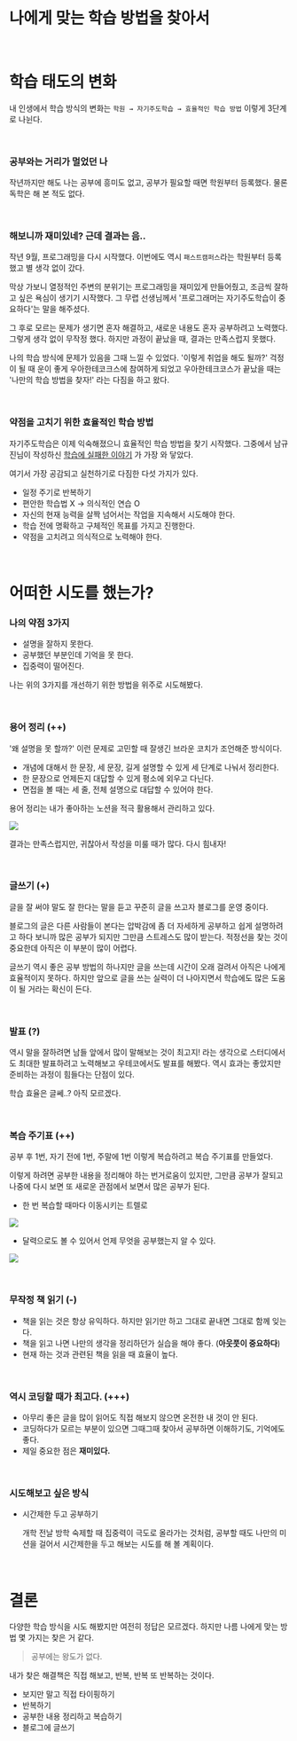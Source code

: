 # 나에게 맞는 학습 방법을 찾아서

<br>

# 학습 태도의 변화

내 인생에서 학습 방식의 변화는 `학원 → 자기주도학습 → 효율적인 학습 방법` 이렇게 3단계로 나뉜다.

<br>

### 공부와는 거리가 멀었던 나

작년까지만 해도 나는 공부에 흥미도 없고, 공부가 필요할 때면 학원부터 등록했다. 물론 독학은 해 본 적도 없다. 

<br>

### 해보니까 재미있네? 근데 결과는 음..

작년 9월, 프로그래밍을 다시 시작했다. 이번에도 역시 `패스트캠퍼스`라는 학원부터 등록했고 별 생각 없이 갔다. 

막상 가보니 열정적인 주변의 분위기는 프로그래밍을 재미있게 만들어줬고, 조금씩 잘하고 싶은 욕심이 생기기 시작했다. 그 무렵 선생님께서 '프로그래머는 자기주도학습이 중요하다'는 말을 해주셨다.  

그 후로 모르는 문제가 생기면 혼자 해결하고, 새로운 내용도 혼자 공부하려고 노력했다. 그렇게 생각 없이 무작정 했다. 하지만 과정이 끝났을 때, 결과는 만족스럽지 못했다. 

나의 학습 방식에 문제가 있음을 그때 느낄 수 있었다. '이렇게 취업을 해도 될까?' 걱정이 될 때 운이 좋게 우아한테코크스에 참여하게 되었고 우아한테크코스가 끝났을 때는 '나만의 학습 방법을 찾자!' 라는 다짐을 하고 왔다.

<br>

### 약점을 고치기 위한 효율적인 학습 방법

자기주도학습은 이제 익숙해졌으니 효율적인 학습 방법을 찾기 시작했다. 그중에서 남규진님이 작성하신 [학습에 실패한 이야기](http://woowabros.github.io/experience/2017/12/11/how-to-study.html) 가 가장 와 닿았다.

여기서 가장 공감되고 실천하기로 다짐한 다섯 가지가 있다.

- 일정 주기로 반복하기
- 편안한 학습법 X → 의식적인 연습 O
- 자신의 현재 능력을 살짝 넘어서는 작업을 지속해서 시도해야 한다.
- 학습 전에 명확하고 구체적인 목표를 가지고 진행한다.
- 약점을 고치려고 의식적으로 노력해야 한다.

<br>

# 어떠한 시도를 했는가?

### 나의 약점 3가지

- 설명을 잘하지 못한다.
- 공부했던 부분인데 기억을 못 한다.
- 집중력이 떨어진다.

나는 위의 3가지를 개선하기 위한 방법을 위주로 시도해봤다.

<br>

### 용어 정리  (++)

'왜 설명을 못 할까?' 이런 문제로 고민할 때 잘생긴 브라운 코치가 조언해준 방식이다.

- 개념에 대해서 한 문장, 세 문장, 길게 설명할 수 있게 세 단계로 나눠서 정리한다.
- 한 문장으로 언제든지 대답할 수 있게 평소에 외우고 다닌다.
- 면접을 볼 때는 세 줄, 전체 설명으로 대답할 수 있어야 한다.

용어 정리는 내가 좋아하는 노션을 적극 활용해서 관리하고 있다. 

![](Untitled-0d4f1134-bef7-44a4-9dd5-ffed1a74236d.png)

결과는 만족스럽지만, 귀찮아서 작성을 미룰 때가 많다. 다시 힘내자!

<br>

### 글쓰기 (+)

글을 잘 써야 말도 잘 한다는 말을 듣고 꾸준히 글을 쓰고자 블로그를 운영 중이다. 

블로그의 글은 다른 사람들이 본다는 압박감에 좀 더 자세하게 공부하고 쉽게 설명하려고 하다 보니까 많은 공부가 되지만 그만큼 스트레스도 많이 받는다. 적정선을 찾는 것이 중요한데 아직은 이 부분이 많이 어렵다.

글쓰기 역시 좋은 공부 방법의 하나지만 글을 쓰는데 시간이 오래 걸려서 아직은 나에게 효율적이지 못하다. 하지만 앞으로 글을 쓰는 실력이 더 나아지면서 학습에도 많은 도움이 될 거라는 확신이 든다.

<br>

### 발표 (?)

역시 말을 잘하려면 남들 앞에서 많이 말해보는 것이 최고지! 라는 생각으로 스터디에서도 최대한 발표하려고 노력해보고 우테코에서도 발표를 해봤다. 역시 효과는 좋았지만 준비하는 과정이 힘들다는 단점이 있다.

학습 효율은 글쎄..? 아직 모르겠다.

<br>

### 복습 주기표 (++)

공부 후 1번, 자기 전에 1번, 주말에 1번 이렇게 복습하려고 복습 주기표를 만들었다. 

이렇게 하려면 공부한 내용을 정리해야 하는 번거로움이 있지만, 그만큼 공부가 잘되고 나중에 다시 보면 또 새로운 관점에서 보면서 많은 공부가 된다.

- 한 번 복습할 때마다 이동시키는 트렐로

![](Untitled-80e058dd-aa85-44f0-9411-c0552ce291fe.png)

- 달력으로도 볼 수 있어서 언제 무엇을 공부했는지 알 수 있다.

![](Untitled-378d0f40-102f-4603-ab04-f494e17adb9e.png)

<br>

### 무작정 책 읽기 (-)

- 책을 읽는 것은 항상 유익하다. 하지만 읽기만 하고 그대로 끝내면 그대로 함께 잊는다.
- 책을 읽고 나면 나만의 생각을 정리하던가 실습을 해야 좋다. (**아웃풋이 중요하다**)
- 현재 하는 것과 관련된 책을 읽을 때 효율이 높다.

<br>

### 역시 코딩할 때가 최고다. (+++)

- 아무리 좋은 글을 많이 읽어도 직접 해보지 않으면 온전한 내 것이 안 된다.
- 코딩하다가 모르는 부분이 있으면 그때그때 찾아서 공부하면 이해하기도, 기억에도 좋다.
- 제일 중요한 점은 **재미있다.**

<br>

### 시도해보고 싶은 방식

- 시간제한 두고 공부하기

    개학 전날 방학 숙제할 때 집중력이 극도로 올라가는 것처럼, 공부할 때도 나만의 미션을 걸어서 시간제한을 두고 해보는 시도를 해 볼 계획이다.

<br>

# 결론

다양한 학습 방식을 시도 해봤지만 여전히 정답은 모르겠다. 하지만 나름 나에게 맞는 방법 몇 가지는 찾은 거 같다. 

> 공부에는 왕도가 없다.

내가 찾은 해결책은 직접 해보고, 반복, 반복 또 반복하는 것이다.

- 보지만 말고 직접 타이핑하기
- 반복하기
- 공부한 내용 정리하고 복습하기
- 블로그에 글쓰기
